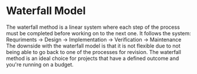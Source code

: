 # Waterfall Model
The waterfall method is a linear system where each step of the process must be completed before working on to the next one. It follows the system:
Requriments -> Design -> Implementation -> Verification -> Maintenance
The downside with the waterfall model is that it is not flexible due to not being able to go back to one of the processes for revision. The waterfall method is an ideal choice for projects that have a defined outcome and you're running on a budget. 
